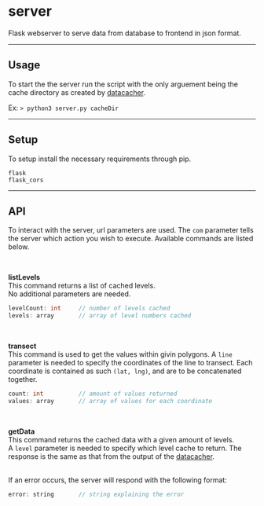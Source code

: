 # server
Flask webserver to serve data from database to frontend in json format.

---
## Usage

To start the the server run the script with the only arguement being the cache directory as created by [datacacher](https://github.com/earth-sys-ai/datacacher).

Ex:
`> python3 server.py cacheDir`

---
## Setup

To setup install the necessary requirements through pip.
```
flask
flask_cors
```
---
## API
To interact with the server, url parameters are used. The `com` parameter tells the server which action you wish to execute. Available commands are listed below.

<br>

**listLevels**   
This command returns a list of cached levels.   
No additional parameters are needed.

```c
levelCount: int     // number of levels cached
levels: array       // array of level numbers cached
```
<br>


**transect**  
This command is used to get the values within givin polygons.
A `line` parameter is needed to specify the coordinates of the line to transect.
Each coordinate is contained as such `(lat, lng)`, and are to be concatenated together.

```c
count: int          // amount of values returned
values: array       // array of values for each coordinate
```

<br>

**getData**   
This command returns the cached data with a given amount of levels.   
A `level` parameter is needed to specify which level cache to return.
The response is the same as that from the output of the [datacacher](https://github.com/earth-sys-ai/datacacher#api).

<br>
If an error occurs, the server will respond with the following format:

```c
error: string       // string explaining the error
```


